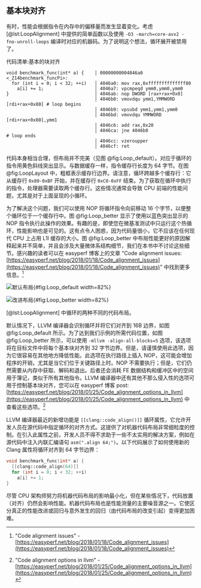 

 ## 基本块对齐

有时，性能会根据指令在内存中的偏移量而发生显着变化。考虑 [@lst:LoopAlignment] 中提供的简单函数以及使用 `-O3 -march=core-avx2 -fno-unroll-loops` 编译时对应的机器码。为了说明这个想法，循环展开被禁用了。


代码清单:基本的块对齐

~~~~ {#lst:LoopAlignment .cpp}
void benchmark_func(int* a) {    │ 00000000004046a0 <_Z14benchmark_funcPi>:
  for (int i = 0; i < 32; ++i)   │ 4046a0: mov rax,0xffffffffffffff80
    a[i] += 1;                   │ 4046a7: vpcmpeqd ymm0,ymm0,ymm0
}                                │ 4046ab: nop DWORD [rax+rax+0x0]
                                 │ 4046b0: vmovdqu ymm1,YMMWORD [rdi+rax+0x80] # loop begins
                                 │ 4046b9: vpsubd ymm1,ymm1,ymm0
                                 │ 4046bd: vmovdqu YMMWORD [rdi+rax+0x80],ymm1
                                 │ 4046c6: add rax,0x20
                                 │ 4046ca: jne 4046b0                          # loop ends
                                 │ 4046cc: vzeroupper 
                                 │ 4046cf: ret 
~~~~

代码本身相当合理，但布局并不完美（见图 @fig:Loop_default）。对应于循环的指令用黄色斜线突出显示。与数据缓存一样，指令缓存行长度为 64 字节。在图 @fig:LoopLayout 中，粗框表示缓存行边界。请注意，循环跨越多个缓存行：它从缓存行 `0x80-0xBF` 开始，并在缓存行 `0xC0-0xFF` 结束。为了获取在循环中执行的指令，处理器需要读取两个缓存行。这些情况通常会导致 CPU 前端的性能问题，尤其是对于上面呈现的小循环。

为了解决这个问题，我们可以使用 NOP 将循环指令向前移动 16 个字节，以便整个循环位于一个缓存行中。图 @fig:Loop_better 显示了使用以蓝色突出显示的 NOP 指令执行此操作的效果。有趣的是，即使您在微基准测试中只运行这个热循环，性能影响也是可见的。这有点令人困惑，因为代码量很小，它不应该在任何现代 CPU 上占用 L1I 缓存的大小。图 @fig:Loop_better 中布局性能更好的原因解释起来并不简单，并且会涉及大量微体系结构细节，我们在本书中不讨论这些细节。感兴趣的读者可以在 easyperf 博客上的文章 "Code alignment issues: [https://easyperf.net/blog/2018/01/18/Code_alignment_issues](https://easyperf.net/blog/2018/01/18/Code_alignment_issues)" 中找到更多信息。[^1]

<div id="fig:LoopLayout">

![默认布局](../../img/cpu_fe_opts/LoopAlignment_Default.png){#fig:Loop_default width=82%}

![改进布局](../../img/cpu_fe_opts/LoopAlignment_Better.png){#fig:Loop_better width=82%}

[@lst:LoopAlignment] 中循环的两种不同的代码布局。
</div>

默认情况下，LLVM 编译器会识别循环并将它们对齐到 16B 边界，如图 @fig:Loop_default 所示。为了达到我们示例的所需代码位置，如图 @fig:Loop_better 所示，可以使用 `-mllvm -align-all-blocks=5` 选项，该选项将在目标文件中将每个基本块对齐到 32 字节边界。但是，请谨慎使用此选项，因为它很容易在其他地方降低性能。此选项在执行路径上插入 NOP，这可能会增加程序的开销，尤其是当它们位于关键路径上时。NOP 不需要执行；但是，它们仍然需要从内存中获取、解码和退出。后者还会消耗 FE 数据结构和缓冲区中的空间用于簿记，类似于所有其他指令。LLVM 编译器中还有其他不那么侵入性的选项可用于控制基本块对齐，您可以在 easyperf 博客 post: [https://easyperf.net/blog/2018/01/25/Code_alignment_options_in_llvm](https://easyperf.net/blog/2018/01/25/Code_alignment_options_in_llvm) 中查看这些选项。[^6]

LLVM 编译器最近的新增功能是 `[[clang::code_align()]]` 循环属性，它允许开发人员在源代码中指定循环的对齐方式。这提供了对机器代码布局非常细粒度的控制。在引入此属性之前，开发人员不得不求助于一些不太实用的解决方案，例如在源代码中注入内联汇编语句 `asm(".align 64;")`。以下代码展示了如何使用新的 Clang 属性将循环对齐到 64 字节边界：

```c++
void benchmark_func(int* a) {
  [[clang::code_align(64)]]
  for (int i = 0; i < 32; ++i)
    a[i] += 1;
}
```

尽管 CPU 架构师努力将机器代码布局的影响最小化，但在某些情况下，代码放置（对齐）仍然会影响性能。机器代码布局也是性能测量的主要噪音源之一。它使区分真正的性能改进或回归与意外发生的回归（由代码布局的改变引起）变得更加困难。

[^1]: "Code alignment issues" - [https://easyperf.net/blog/2018/01/18/Code_alignment_issues](https://easyperf.net/blog/2018/01/18/Code_alignment_issues)
[^5]: x86 汇编指令手册 - [https://docs.oracle.com/cd/E26502_01/html/E28388/eoiyg.html](https://docs.oracle.com/cd/E26502_01/html/E28388/eoiyg.html)。此示例使用 MASM。否则，您会看到 `.align` 指令。
[^6]: "Code alignment options in llvm" - [https://easyperf.net/blog/2018/01/25/Code_alignment_options_in_llvm](https://easyperf.net/blog/2018/01/25/Code_alignment_options_in_llvm)
